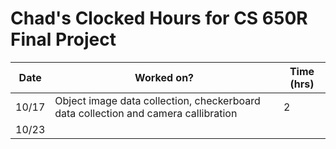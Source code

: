 # Chad's Clocked Hours for CS 650R Final Project


| Date | Worked on? | Time (hrs) |
|------|------------|-------|
|10/17 |Object image data collection, checkerboard data collection and camera callibration| 2 |
|10/23 |  |  |
